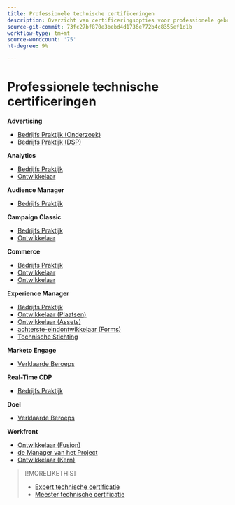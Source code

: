 ```yaml
---
title: Professionele technische certificeringen
description: Overzicht van certificeringsopties voor professionele gebruikers
source-git-commit: 73fc27bf870e3bebd4d1736e772b4c8355ef1d1b
workflow-type: tm+mt
source-wordcount: '75'
ht-degree: 9%

---
```


# Professionele technische certificeringen

**Advertising**

* [ Bedrijfs Praktijk (Onderzoek) ](/help/certifications/aac/aac-search-p-business.md) <!--AD0-E501-->
* [ Bedrijfs Praktijk (DSP) ](/help/certifications/aac/aac-dsp-p-business.md) <!--AD0-E502-->

**Analytics**

* [ Bedrijfs Praktijk ](/help/certifications/aa/aa-p-business.md) <!--AD0-E212-->
* [ Ontwikkelaar ](/help/certifications/aa/aa-p-developer.md) <!--AD0-E213-->


**Audience Manager**

* [ Bedrijfs Praktijk ](/help/certifications/aam/aam-p-business.md) <!--AD0-E458-->

**Campaign Classic**

* [ Bedrijfs Praktijk ](/help/certifications/acc/acc-p-business.md) <!--AD0-E329-->
* [ Ontwikkelaar ](/help/certifications/acc/acc-p-developer.md) <!--AD0-E331-->

**Commerce**

* [ Bedrijfs Praktijk ](/help/certifications/ac/ac-p-business.md) <!--AD0-E712-->
* [ Ontwikkelaar ](/help/certifications/ac/ac-p-developer.md) <!--AD0-E717-->
* [ Ontwikkelaar ](/help/certifications/ac/ac-p-fedeveloper.md) <!--AD0-E719-->

**Experience Manager**

* [ Bedrijfs Praktijk ](/help/certifications/aem/aem-p-business.md) <!--AD0-E126-->
* [ Ontwikkelaar (Plaatsen) ](/help/certifications/aem/aem-sites-p-developer.md) <!--AD0-E123-->
* [ Ontwikkelaar (Assets) ](/help/certifications/aem/aem-assets-p-developer.md) <!--AD0-E129-->
* [ achterste-eindontwikkelaar (Forms) ](/help/certifications/aem/aem-forms-p-bedeveloper.md) <!--AD0-E127-->
* [ Technische Stichting ](/help/certifications/aem/aem-p-foundations.md) <!--AD0-E132-->

**Marketo Engage**

* [ Verklaarde Beroeps ](/help/certifications/ame/ame-p.md) <!--AD0-E555-->

**Real-Time CDP**

* [ Bedrijfs Praktijk ](/help/certifications/rtcdp/rtcdp-p-business.md) <!--AD0-E602-->

**Doel**

* [ Verklaarde Beroeps ](/help/certifications/at/at-p-business.md) <!--AD0-E408-->

**Workfront**

* [ Ontwikkelaar (Fusion) ](/help/certifications/aw/aw-fusion-p-developer.md) <!--AD0-E902-->
* [ de Manager van het Project ](/help/certifications/aw/aw-p-project-manager.md) <!--AD0-E903-->
* [ Ontwikkelaar (Kern) ](/help/certifications/aw/aw-core-p-developer.md) <!--AD0-E905-->

>[!MORELIKETHIS]
>
>* [ Expert technische certificatie ](expert.md)
>* [ Meester technische certificatie ](master.md)
